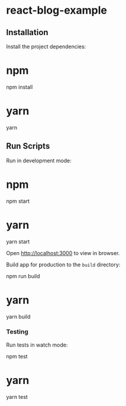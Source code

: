 # react-blog-example

## Installation

Install the project dependencies:

# npm
npm install

# yarn
yarn


## Run Scripts

Run in development mode:

# npm
npm start

# yarn
yarn start

Open [http://localhost:3000](http://localhost:3000) to view in browser.

Build app for production to the `build` directory:

npm run build

# yarn
yarn build

### Testing

Run tests in watch mode:

npm test

# yarn
yarn test

